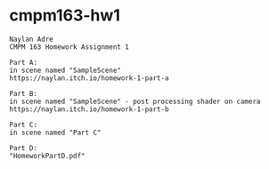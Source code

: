 # cmpm163-hw1

	Naylan Adre
	CMPM 163 Homework Assignment 1
	
	Part A:
	in scene named "SampleScene"
	https://naylan.itch.io/homework-1-part-a
	
	Part B:
	in scene named "SampleScene" - post processing shader on camera
	https://naylan.itch.io/homework-1-part-b
	
	Part C:
	in scene named "Part C"
	
	Part D:
	"HomeworkPartD.pdf"
